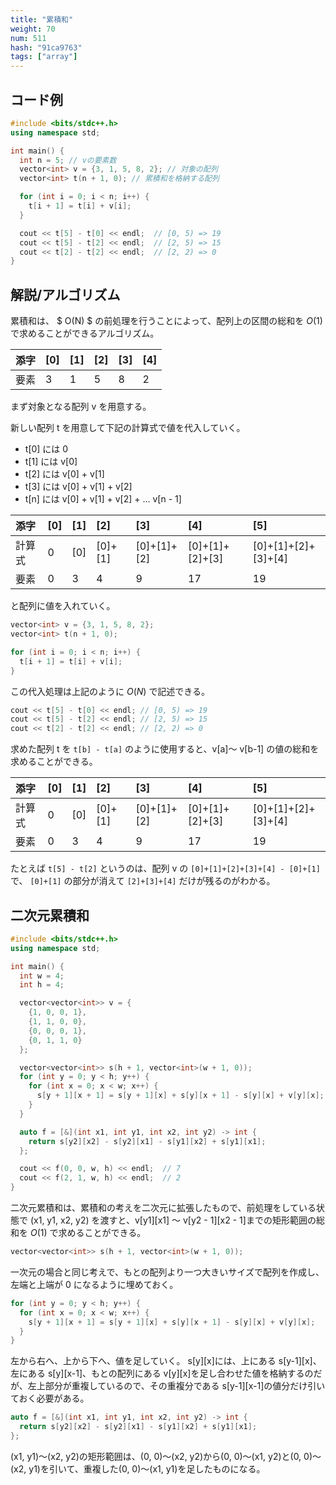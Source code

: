 ```yaml
---
title: "累積和"
weight: 70
num: 511
hash: "91ca9763"
tags: ["array"]
---
```


## コード例

```cpp
#include <bits/stdc++.h>
using namespace std;

int main() {
  int n = 5; // vの要素数
  vector<int> v = {3, 1, 5, 8, 2}; // 対象の配列
  vector<int> t(n + 1, 0); // 累積和を格納する配列

  for (int i = 0; i < n; i++) {
    t[i + 1] = t[i] + v[i];
  }

  cout << t[5] - t[0] << endl;  // [0, 5) => 19
  cout << t[5] - t[2] << endl;  // [2, 5) => 15
  cout << t[2] - t[2] << endl;  // [2, 2) => 0
}
```

## 解説/アルゴリズム

累積和は、 $ O(N) $ の前処理を行うことによって、配列上の区間の総和を $O(1)$ で求めることができるアルゴリズム。

| 添字 | [0] | [1] | [2] | [3] | [4] |
| :--- | :-- | :-- | :-- | :-- | :-- |
| 要素 | 3   | 1   | 5   | 8   | 2   |

まず対象となる配列 v を用意する。

新しい配列 t を用意して下記の計算式で値を代入していく。

- t[0] には 0
- t[1] には v[0]
- t[2] には v[0] + v[1]
- t[3] には v[0] + v[1] + v[2]
- t[n] には v[0] + v[1] + v[2] + ... v[n - 1]

| 添字   | [0] | [1] | [2]     | [3]         | [4]             | [5]                 |
| :----- | :-- | :-- | :------ | :---------- | :-------------- | :------------------ |
| 計算式 | 0   | [0] | [0]+[1] | [0]+[1]+[2] | [0]+[1]+[2]+[3] | [0]+[1]+[2]+[3]+[4] |
| 要素   | 0   | 3   | 4       | 9           | 17              | 19                  |

と配列に値を入れていく。

```cpp
vector<int> v = {3, 1, 5, 8, 2};
vector<int> t(n + 1, 0);

for (int i = 0; i < n; i++) {
  t[i + 1] = t[i] + v[i];
}
```

この代入処理は上記のように $O(N)$ で記述できる。

```cpp
cout << t[5] - t[0] << endl; // [0, 5) => 19
cout << t[5] - t[2] << endl; // [2, 5) => 15
cout << t[2] - t[2] << endl; // [2, 2) => 0
```

求めた配列 t を `t[b] - t[a]` のように使用すると、v[a]～ v[b-1] の値の総和を求めることができる。

| 添字   | [0] | [1] | [2]     | [3]         | [4]             | [5]                 |
| :----- | :-- | :-- | :------ | :---------- | :-------------- | :------------------ |
| 計算式 | 0   | [0] | [0]+[1] | [0]+[1]+[2] | [0]+[1]+[2]+[3] | [0]+[1]+[2]+[3]+[4] |
| 要素   | 0   | 3   | 4       | 9           | 17              | 19                  |

たとえば `t[5] - t[2]` というのは、配列 v の `[0]+[1]+[2]+[3]+[4] - [0]+[1]` で、 `[0]+[1]` の部分が消えて `[2]+[3]+[4]` だけが残るのがわかる。

## 二次元累積和

```cpp
#include <bits/stdc++.h>
using namespace std;

int main() {
  int w = 4;
  int h = 4;

  vector<vector<int>> v = {
    {1, 0, 0, 1},
    {1, 1, 0, 0},
    {0, 0, 0, 1},
    {0, 1, 1, 0}
  };

  vector<vector<int>> s(h + 1, vector<int>(w + 1, 0));
  for (int y = 0; y < h; y++) {
    for (int x = 0; x < w; x++) {
      s[y + 1][x + 1] = s[y + 1][x] + s[y][x + 1] - s[y][x] + v[y][x];
    }
  }

  auto f = [&](int x1, int y1, int x2, int y2) -> int {
    return s[y2][x2] - s[y2][x1] - s[y1][x2] + s[y1][x1];
  };

  cout << f(0, 0, w, h) << endl;  // 7
  cout << f(2, 1, w, h) << endl;  // 2
}
```

二次元累積和は、累積和の考えを二次元に拡張したもので、前処理をしている状態で (x1, y1, x2, y2) を渡すと、v[y1][x1] ～ v[y2 - 1][x2 - 1]までの矩形範囲の総和を $O(1)$ で求めることができる。

```cpp
vector<vector<int>> s(h + 1, vector<int>(w + 1, 0));
```

一次元の場合と同じ考えで、もとの配列より一つ大きいサイズで配列を作成し、左端と上端が 0 になるように埋めておく。

```cpp
for (int y = 0; y < h; y++) {
  for (int x = 0; x < w; x++) {
    s[y + 1][x + 1] = s[y + 1][x] + s[y][x + 1] - s[y][x] + v[y][x];
  }
}
```

左から右へ、上から下へ、値を足していく。
s[y][x]には、上にある s[y-1][x]、左にある s[y][x-1]、もとの配列にある v[y][x]を足し合わせた値を格納するのだが、左上部分が重複しているので、その重複分である s[y-1][x-1]の値分だけ引いておく必要がある。

```cpp
auto f = [&](int x1, int y1, int x2, int y2) -> int {
  return s[y2][x2] - s[y2][x1] - s[y1][x2] + s[y1][x1];
};
```

(x1, y1)～(x2, y2)の矩形範囲は、(0, 0)～(x2, y2)から(0, 0)～(x1, y2)と(0, 0)～(x2, y1)を引いて、重複した(0, 0)～(x1, y1)を足したものになる。

